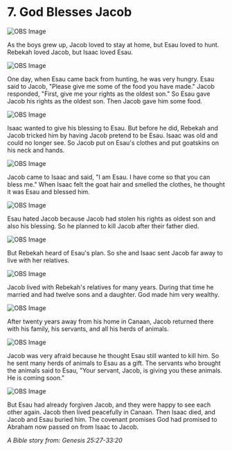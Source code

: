# 7. God Blesses Jacob

![OBS Image](https://cdn.door43.org/obs/jpg/360px/obs-en-07-01.jpg?direct&)

As the boys grew up, Jacob loved to stay at home, but Esau loved to hunt. Rebekah loved Jacob, but Isaac loved Esau.

![OBS Image](https://cdn.door43.org/obs/jpg/360px/obs-en-07-02.jpg?direct&)

One day, when Esau came back from hunting, he was very hungry. Esau said to Jacob, "Please give me some of the food you have made." Jacob responded, "First, give me your rights as the oldest son." So Esau gave Jacob his rights as the oldest son. Then Jacob gave him some food.

![OBS Image](https://cdn.door43.org/obs/jpg/360px/obs-en-07-03.jpg?direct&)

Isaac wanted to give his blessing to Esau. But before he did, Rebekah and Jacob tricked him by having Jacob pretend to be Esau. Isaac was old and could no longer see. So Jacob put on Esau's clothes and put goatskins on his neck and hands.

![OBS Image](https://cdn.door43.org/obs/jpg/360px/obs-en-07-04.jpg?direct&)

Jacob came to Isaac and said, "I am Esau. I have come so that you can bless me." When Isaac felt the goat hair and smelled the clothes, he thought it was Esau and blessed him.

![OBS Image](https://cdn.door43.org/obs/jpg/360px/obs-en-07-05.jpg?direct&)

Esau hated Jacob because Jacob had stolen his rights as oldest son and also his blessing. So he planned to kill Jacob after their father died.

![OBS Image](https://cdn.door43.org/obs/jpg/360px/obs-en-07-06.jpg?direct&)

But Rebekah heard of Esau's plan. So she and Isaac sent Jacob far away to live with her relatives.

![OBS Image](https://cdn.door43.org/obs/jpg/360px/obs-en-07-07.jpg?direct&)

Jacob lived with Rebekah's relatives for many years. During that time he married and had twelve sons and a daughter. God made him very wealthy.

![OBS Image](https://cdn.door43.org/obs/jpg/360px/obs-en-07-08.jpg?direct&)

After twenty years away from his home in Canaan, Jacob returned there with his family, his servants, and all his herds of animals.

![OBS Image](https://cdn.door43.org/obs/jpg/360px/obs-en-07-09.jpg?direct&)

Jacob was very afraid because he thought Esau still wanted to kill him. So he sent many herds of animals to Esau as a gift. The servants who brought the animals said to Esau, "Your servant, Jacob, is giving you these animals. He is coming soon."

![OBS Image](https://cdn.door43.org/obs/jpg/360px/obs-en-07-10.jpg?direct&)

But Esau had already forgiven Jacob, and they were happy to see each other again. Jacob then lived peacefully in Canaan. Then Isaac died, and Jacob and Esau buried him. The covenant promises God had promised to Abraham now passed on from Isaac to Jacob.

_A Bible story from: Genesis 25:27-33:20_

